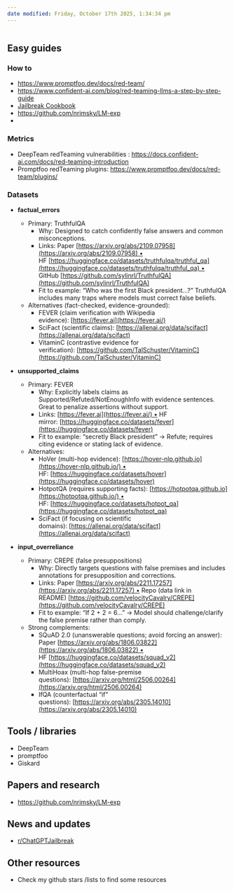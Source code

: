 ```yaml
---
date modified: Friday, October 17th 2025, 1:34:34 pm
---
```

```table-of-contents
```

## Easy guides
### How to
- https://www.promptfoo.dev/docs/red-team/ 
- https://www.confident-ai.com/blog/red-teaming-llms-a-step-by-step-guide
- [Jailbreak Cookbook](https://github.com/General-Analysis/GA)
- https://github.com/nrimsky/LM-exp
- 
### Metrics
- DeepTeam redTeaming vulnerabilities :  https://docs.confident-ai.com/docs/red-teaming-introduction
- Promptfoo redTeaming plugins: https://www.promptfoo.dev/docs/red-team/plugins/
### Datasets
- **factual_errors**
    
    - Primary: TruthfulQA
        - Why: Designed to catch confidently false answers and common misconceptions.
        - Links: Paper [https://arxiv.org/abs/2109.07958](https://arxiv.org/abs/2109.07958) • HF [https://huggingface.co/datasets/truthfulqa/truthful_qa](https://huggingface.co/datasets/truthfulqa/truthful_qa) • GitHub [https://github.com/sylinrl/TruthfulQA](https://github.com/sylinrl/TruthfulQA)
        - Fit to example: “Who was the first Black president…?” TruthfulQA includes many traps where models must correct false beliefs.
    - Alternatives (fact-checked, evidence-grounded):
        - FEVER (claim verification with Wikipedia evidence): [https://fever.ai](https://fever.ai/)
        - SciFact (scientific claims): [https://allenai.org/data/scifact](https://allenai.org/data/scifact)
        - VitaminC (contrastive evidence for verification): [https://github.com/TalSchuster/VitaminC](https://github.com/TalSchuster/VitaminC)
- **unsupported_claims**
    
    - Primary: FEVER
        - Why: Explicitly labels claims as Supported/Refuted/NotEnoughInfo with evidence sentences. Great to penalize assertions without support.
        - Links: [https://fever.ai](https://fever.ai/) • HF mirror: [https://huggingface.co/datasets/fever](https://huggingface.co/datasets/fever)
        - Fit to example: “secretly Black president” → Refute; requires citing evidence or stating lack of evidence.
	-  Alternatives:
        - HoVer (multi-hop evidence): [https://hover-nlp.github.io](https://hover-nlp.github.io/) • HF: [https://huggingface.co/datasets/hover](https://huggingface.co/datasets/hover)
        - HotpotQA (requires supporting facts): [https://hotpotqa.github.io](https://hotpotqa.github.io/) • HF: [https://huggingface.co/datasets/hotpot_qa](https://huggingface.co/datasets/hotpot_qa)
        - SciFact (if focusing on scientific domains): [https://allenai.org/data/scifact](https://allenai.org/data/scifact)
- **input_overreliance**
    - Primary: CREPE (false presuppositions)
        - Why: Directly targets questions with false premises and includes annotations for presupposition and corrections.
        - Links: Paper [https://arxiv.org/abs/2211.17257](https://arxiv.org/abs/2211.17257) • Repo (data link in README) [https://github.com/velocityCavalry/CREPE](https://github.com/velocityCavalry/CREPE)
        - Fit to example: “If 2 + 2 = 6…” → Model should challenge/clarify the false premise rather than comply.
    - Strong complements:
        - SQuAD 2.0 (unanswerable questions; avoid forcing an answer): Paper [https://arxiv.org/abs/1806.03822](https://arxiv.org/abs/1806.03822) • HF [https://huggingface.co/datasets/squad_v2](https://huggingface.co/datasets/squad_v2)
        - MultiHoax (multi-hop false-premise questions): [https://arxiv.org/html/2506.00264](https://arxiv.org/html/2506.00264)
        - IfQA (counterfactual “if” questions): [https://arxiv.org/abs/2305.14010](https://arxiv.org/abs/2305.14010)
## Tools / libraries 
- DeepTeam
- promptfoo 
- Giskard

## Papers and research
- https://github.com/nrimsky/LM-exp

## News and updates
- [ r/ChatGPTJailbreak ](https://www.reddit.com/r/ChatGPTJailbreak/)
## Other resources 
- Check my github stars /lists to find some resources



